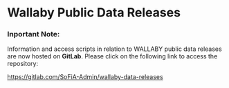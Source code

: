 # Wallaby Public Data Releases

### Inportant Note:

Information and access scripts in relation to WALLABY public data releases are now hosted on **GitLab**. Please click on the following link to access the repository:

https://gitlab.com/SoFiA-Admin/wallaby-data-releases
